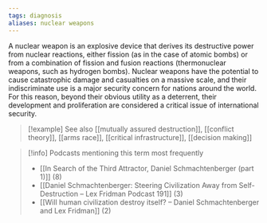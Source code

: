 ```yaml
---
tags: diagnosis
aliases: nuclear weapons
---
```


A nuclear weapon is an explosive device that derives its destructive power from nuclear reactions, either fission (as in the case of atomic bombs) or from a combination of fission and fusion reactions (thermonuclear weapons, such as hydrogen bombs). Nuclear weapons have the potential to cause catastrophic damage and casualties on a massive scale, and their indiscriminate use is a major security concern for nations around the world. For this reason, beyond their obvious utility as a deterrent, their development and proliferation are considered a critical issue of international security.

> [!example] See also
> [[mutually assured destruction]], [[conflict theory]], [[arms race]], [[critical infrastructure]], [[decision making]]

> [!info] Podcasts mentioning this term most frequently
> * [[In Search of the Third Attractor, Daniel Schmachtenberger (part 1)]] (8)
> * [[Daniel Schmachtenberger: Steering Civilization Away from Self-Destruction – Lex Fridman Podcast 191]] (3)
> * [[Will human civilization destroy itself? – Daniel Schmachtenberger and Lex Fridman]] (2)
